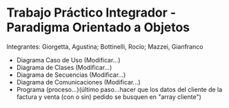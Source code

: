 # Trabajo Práctico Integrador - Paradigma Orientado a Objetos

Integrantes: Giorgetta, Agustina; Bottinelli, Rocío; Mazzei, Gianfranco

- Diagrama Caso de Uso (Modificar...)
- Diagrama de Clases (Modificar...)
- Diagrama de Secuencias (Modificar...)
- Diagrama de Comunicaciones (Modificar...)
- Programa (proceso...)(último paso...hacer que los datos del cliente de la factura y venta (con o sin) pedido se busquen en "array cliente")
